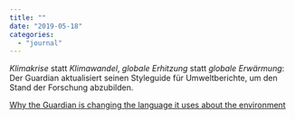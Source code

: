 ```yaml
---
title: ""
date: "2019-05-18"
categories: 
  - "journal"
---
```


_Klimakrise_ statt _Klimawandel_, _globale Erhitzung_ statt _globale Erwärmung_: Der Guardian aktualisiert seinen Styleguide für Umweltberichte, um den Stand der Forschung abzubilden.

[Why the Guardian is changing the language it uses about the environment](http://www.theguardian.com/environment/2019/may/17/why-the-guardian-is-changing-the-language-it-uses-about-the-environment)
